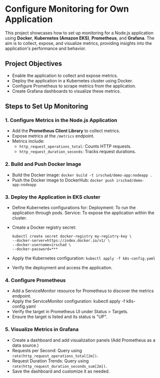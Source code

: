 # Configure Monitoring for Own Application

This project showcases how to set up monitoring for a Node.js application using **Docker**, **Kubernetes (Amazon EKS)**, **Prometheus**, and **Grafana**. The aim is to collect, expose, and visualize metrics, providing insights into the application's performance and behavior.

## Project Objectives
- Enable the application to collect and expose metrics.
- Deploy the application in a Kubernetes cluster using Docker.
- Configure Prometheus to scrape metrics from the application.
- Create Grafana dashboards to visualize these metrics.

## Steps to Set Up Monitoring

### 1. Configure Metrics in the Node.js Application
- Add the **Prometheus Client Library** to collect metrics.
- Expose metrics at the `/metrics` endpoint.
- Metrics include:
  - `http_request_operations_total`: Counts HTTP requests.
  - `http_request_duration_seconds`: Tracks request durations.

### 2. Build and Push Docker Image
- Build the Docker image:
  `docker build -t irschad/demo-app:nodeapp .`
- Push the Docker image to DockerHub:
  `docker push irschad/demo-app:nodeapp`

### 3. Deploy the Application in EKS cluster
- Define Kubernetes configurations for:
   Deployment: To run the application through pods.
   Service: To expose the application within the cluster.
- Create a Docker registry secret:

  ```
  kubectl create secret docker-registry my-registry-key \
  --docker-server=https://index.docker.io/v1/ \
  --docker-username=irschad \
  --docker-password=***
  ```

- Apply the Kubernetes configuration:
   `kubectl apply -f k8s-config.yaml`
- Verify the deployment and access the application.

### 4. Configure Prometheus
- Add a ServiceMonitor resource for Prometheus to discover the metrics endpoint.
- Apply the ServiceMonitor configuration: kubectl apply -f k8s-config.yaml
- Verify the target in Prometheus UI under Status > Targets.
- Ensure the target is listed and its status is "UP".

### 5. Visualize Metrics in Grafana
- Create a dashboard and add visualization panels (Add Prometheus as a data source.)
- Requests per Second: Query using `rate(http_request_operations_total[2m])`.
- Request Duration Trends: Query using `rate(http_request_duration_seconds_sum[2m])`.
- Save the dashboard and customize it as needed.


  

